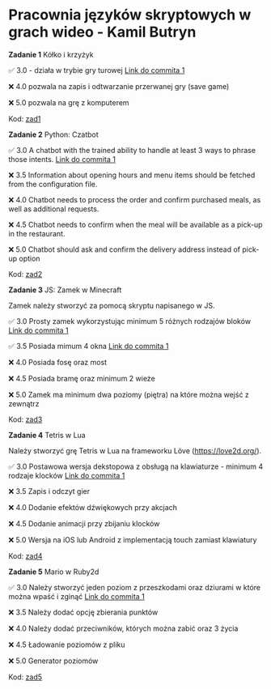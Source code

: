 # Pracownia języków skryptowych w grach wideo - Kamil Butryn

**Zadanie 1** Kółko i krzyżyk

:white_check_mark: 3.0 - działa w trybie gry turowej [Link do commita 1](https://github.com/kaybenot/skrypty/commit/74c2500a40a06928d70d1bb242c308396939fd0f)

:x: 4.0 pozwala na zapis i odtwarzanie przerwanej gry (save game)

:x: 5.0 pozwala na grę z komputerem


Kod: [zad1](https://github.com/kaybenot/skrypty/tree/main/zad1)

**Zadanie 2** Python: Czatbot

:white_check_mark: 3.0 A chatbot with the trained ability to handle at least 3 ways to phrase those intents. [Link do commita 1](https://github.com/kaybenot/skrypty/commit/d1d07f3feabc4c60691245814dec844b5ed28bdc)

:x: 3.5 Information about opening hours and menu items should be fetched from the configuration file.

:x: 4.0 Chatbot needs to process the order and confirm purchased meals, as well as additional requests.

:x: 4.5 Chatbot needs to confirm when the meal will be available as a pick-up in the restaurant.

:x: 5.0 Chatbot should ask and confirm the delivery address instead of pick-up option

Kod: [zad2](https://github.com/kaybenot/skrypty/tree/main/zad2)

**Zadanie 3** JS: Zamek w Minecraft

Zamek należy stworzyć za pomocą skryptu napisanego w JS.

:white_check_mark: 3.0 Prosty zamek wykorzystując minimum 5 różnych rodzajów bloków [Link do commita 1](https://github.com/kaybenot/skrypty/commit/b0446ed53a25711b74eb565ff852252275da3c18)

:white_check_mark: 3.5 Posiada mimum 4 okna [Link do commita 1](https://github.com/kaybenot/skrypty/commit/b0446ed53a25711b74eb565ff852252275da3c18)

:x: 4.0 Posiada fosę oraz most

:x: 4.5 Posiada bramę oraz minimum 2 wieże

:x: 5.0 Zamek ma minimum dwa poziomy (piętra) na które można wejść z zewnątrz

Kod: [zad3](https://github.com/kaybenot/skrypty/tree/main/zad3)

**Zadanie 4** Tetris w Lua

Należy stworzyć grę Tetris w Lua na frameworku Löve (https://love2d.org/).

:white_check_mark: 3.0 Postawowa wersja dekstopowa z obsługą na klawiaturze - minimum 4 rodzaje klocków [Link do commita 1](https://github.com/kaybenot/skrypty/commit/6291d0b660589ce2032a4f7159a16492c6655345)

:x: 3.5 Zapis i odczyt gier

:x: 4.0 Dodanie efektów dźwiękowych przy akcjach

:x: 4.5 Dodanie animacji przy zbijaniu klocków

:x: 5.0 Wersja na iOS lub Android z implementacją touch zamiast klawiatury

Kod: [zad4](https://github.com/kaybenot/skrypty/tree/main/zad4)

**Zadanie 5** Mario w Ruby2d

:white_check_mark: 3.0 Należy stworzyć jeden poziom z przeszkodami oraz dziurami w które można wpaść i zginąć [Link do commita 1](https://github.com/kaybenot/skrypty/commit/fc7570a88e57b99bd52538a1c2957c0f0c02491c)

:x: 3.5 Należy dodać opcję zbierania punktów

:x: 4.0 Należy dodać przeciwników, których można zabić oraz 3 życia

:x: 4.5 Ładowanie poziomów z pliku

:x: 5.0 Generator poziomów

Kod: [zad5](https://github.com/kaybenot/skrypty/tree/main/zad5)
